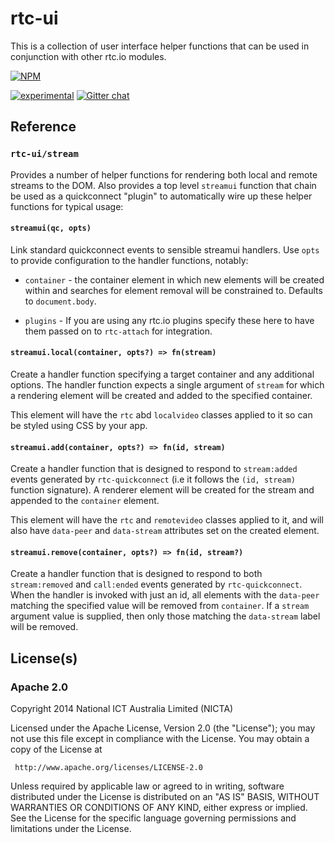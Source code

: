 # rtc-ui

This is a collection of user interface helper functions that can be used
in conjunction with other rtc.io modules.


[![NPM](https://nodei.co/npm/rtc-ui.png)](https://nodei.co/npm/rtc-ui/)

[![experimental](https://img.shields.io/badge/stability-experimental-red.svg)](https://github.com/dominictarr/stability#experimental) 
[![Gitter chat](https://badges.gitter.im/rtc-io/discuss.png)](https://gitter.im/rtc-io/discuss)



## Reference

### `rtc-ui/stream`

Provides a number of helper functions for rendering both local and remote
streams to the DOM.  Also provides a top level `streamui` function that chain
be used as a quickconnect "plugin" to automatically wire up these helper
functions for typical usage:

#### `streamui(qc, opts)`

Link standard quickconnect events to sensible streamui handlers.  Use `opts`
to provide configuration to the handler functions, notably:

- `container` - the container element in which new elements will be created
  within and searches for element removal will be constrained to. Defaults
  to `document.body`.

- `plugins` - If you are using any rtc.io plugins specify these here to have
  them passed on to `rtc-attach` for integration.

#### `streamui.local(container, opts?) => fn(stream)`

Create a handler function specifying a target container and any
additional options.  The handler function expects a single argument
of `stream` for which a rendering element will be created and added
to the specified container.

This element will have the `rtc` abd `localvideo` classes applied to
it so can be styled using CSS by your app.

#### `streamui.add(container, opts?) => fn(id, stream)`

Create a handler function that is designed to respond to `stream:added`
events generated by `rtc-quickconnect` (i.e it follows the `(id, stream)` function
signature).  A renderer element will be created for the stream and appended
to the `container` element.

This element will have the `rtc` and `remotevideo` classes applied to it, and
will also have `data-peer` and `data-stream` attributes set on the created
element.

#### `streamui.remove(container, opts?) => fn(id, stream?)`

Create a handler function that is designed to respond to both `stream:removed`
and `call:ended` events generated by `rtc-quickconnect`.  When the handler is
invoked with just an id, all elements with the `data-peer` matching the
specified value will be removed from `container`.  If a `stream` argument value
is supplied, then only those matching the `data-stream` label will be removed.

## License(s)

### Apache 2.0

Copyright 2014 National ICT Australia Limited (NICTA)

   Licensed under the Apache License, Version 2.0 (the "License");
   you may not use this file except in compliance with the License.
   You may obtain a copy of the License at

     http://www.apache.org/licenses/LICENSE-2.0

   Unless required by applicable law or agreed to in writing, software
   distributed under the License is distributed on an "AS IS" BASIS,
   WITHOUT WARRANTIES OR CONDITIONS OF ANY KIND, either express or implied.
   See the License for the specific language governing permissions and
   limitations under the License.
